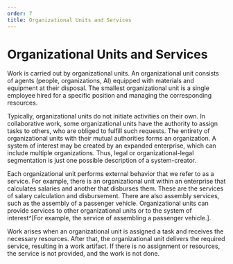 ```yaml
---
order: 7
title: Organizational Units and Services
---
```


# Organizational Units and Services

Work is carried out by organizational units. An organizational unit consists of agents (people, organizations, AI) equipped with materials and equipment at their disposal. The smallest organizational unit is a single employee hired for a specific position and managing the corresponding resources.

Typically, organizational units do not initiate activities on their own. In collaborative work, some organizational units have the authority to assign tasks to others, who are obliged to fulfill such requests. The entirety of organizational units with their mutual authorities forms an organization. A system of interest may be created by an expanded enterprise, which can include multiple organizations. Thus, legal or organizational-legal segmentation is just one possible description of a system-creator.

Each organizational unit performs external behavior that we refer to as a service. For example, there is an organizational unit within an enterprise that calculates salaries and another that disburses them. These are the services of salary calculation and disbursement. There are also assembly services, such as the assembly of a passenger vehicle. Organizational units can provide services to other organizational units or to the system of interest^[For example, the service of assembling a passenger vehicle.].

Work arises when an organizational unit is assigned a task and receives the necessary resources. After that, the organizational unit delivers the required service, resulting in a work artifact. If there is no assignment or resources, the service is not provided, and the work is not done.